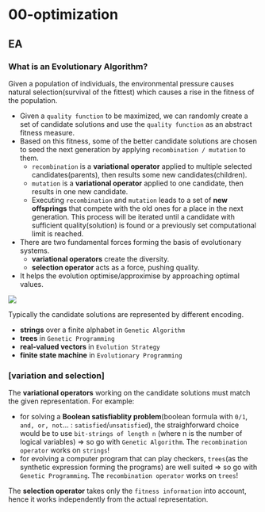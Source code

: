 # 00-optimization

## EA
### What is an Evolutionary Algorithm? 
Given a population of individuals, the environmental pressure causes natural selection(survival of the fittest) which causes a rise in the fitness of the population.
 - Given a `quality function` to be maximized, we can randomly create a set of candidate solutions and use the `quality function` as an abstract fitness measure. 
 - Based on this fitness, some of the better candidate solutions are chosen to seed the next generation by applying `recombination / mutation` to them.
   - `recombination` is a **variational operator** applied to multiple selected candidates(parents), then results some new candidates(children).
   - `mutation` is a **variational operator** applied to one candidate, then results in one new candidate. 
   - Executing `recombination` and `mutation` leads to a set of **new offsprings** that compete with the old ones for a place in the next generation. This process will be iterated until a candidate with sufficient quality(solution) is found or a previously set computational limit is reached. 
 - There are two fundamental forces forming the basis of evolutionary systems. 
   - **variational operators** create the diversity. 
   - **selection operator** acts as a force, pushing quality.
 - It helps the evolution optimise/approximise by approaching optimal values.   
 <img src="https://user-images.githubusercontent.com/31917400/67786791-5ff55580-fa67-11e9-813f-a2c214094b3c.jpg" />

Typically the candidate solutions are represented by different encoding.
 - **strings** over a finite alphabet in `Genetic Algorithm`
 - **trees** in `Genetic Programming`
 - **real-valued vectors** in `Evolution Strategy`
 - **finite state machine** in `Evolutionary Programming`
 
### [variation and selection] 
The **variational operators** working on the candidate solutions must match the given representation. For example:
 - for solving a **Boolean satisfiablity problem**(boolean formula with `0/1`, `and, or, not`... : `satisfied`/`unsatisfied`), the straighforward choice would be to use `bit-strings of length n` (where n is the number of logical variables) => so go with `Genetic Algorithm`. The `recombination operator` works on `strings`! 
 - for evolving a computer program that can play checkers, `trees`(as the synthetic expression forming the programs) are well suited => so go with `Genetic Programming`. The `recombination operator` works on `trees`!

The **selection operator** takes only the `fitness information` into account, hence it works independently from the actual representation.   
 
































